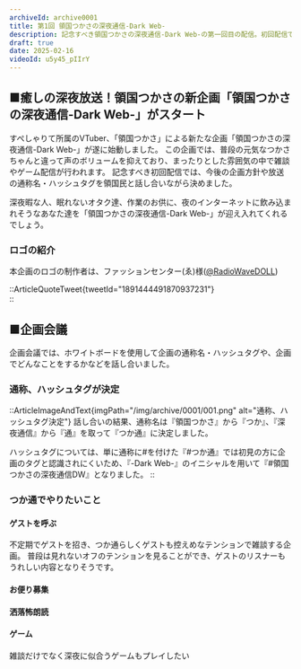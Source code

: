 ```yaml
---
archiveId: archive0001
title: 第1回 領国つかさの深夜通信-Dark Web-
description: 記念すべき領国つかさの深夜通信-Dark Web-の第一回目の配信。初回配信では、企画の通称やハッシュタグを決めました。
draft: true
date: 2025-02-16
videoId: u5y45_pIIrY
---
```

## ■癒しの深夜放送！領国つかさの新企画「領国つかさの深夜通信-Dark Web-」がスタート

すぺしゃりて所属のVTuber、「領国つかさ」による新たな企画「領国つかさの深夜通信-Dark Web-」が遂に始動しました。
この企画では、普段の元気なつかさちゃんと違って声のボリュームを抑えており、まったりとした雰囲気の中で雑談やゲーム配信が行われます。
記念すべき初回配信では、今後の企画方針や放送の通称名・ハッシュタグを領国民と話し合いながら決めました。

深夜暇な人、眠れないオタク達、作業のお供に、夜のインターネットに飲み込まれそうなあなた達を「領国つかさの深夜通信-Dark Web-」が迎え入れてくれるでしょう。

### ロゴの紹介
本企画のロゴの制作者は、ファッションセンター(ゑ)様([@RadioWaveDOLL](https://x.com/RadioWaveDOLL))

::ArticleQuoteTweet{tweetId="1891444491870937231"}  
::

## ■企画会議
企画会議では、ホワイトボードを使用して企画の通称名・ハッシュタグや、企画でどんなことをするかなどを話し合いました。

### 通称、ハッシュタグが決定
::ArticleImageAndText{imgPath="/img/archive/0001/001.png" alt="通称、ハッシュタグ決定"}
話し合いの結果、通称名は『領国つかさ』から『つか』、『深夜通信』から『通』を取って『つか通』に決定しました。

ハッシュタグについては、単に通称に#を付けた『#つか通』では初見の方に企画のタグと認識されにくいため、『-Dark Web-』のイニシャルを用いて『#領国つかさの深夜通信DW』となりました。
::

### つか通でやりたいこと
#### ゲストを呼ぶ
不定期でゲストを招き、つか通らしくゲストも控えめなテンションで雑談する企画。
普段は見れないオフのテンションを見ることができ、ゲストのリスナーもうれしい内容となりそうです。

#### お便り募集

#### 洒落怖朗読


#### ゲーム
雑談だけでなく深夜に似合うゲームもプレイしたい